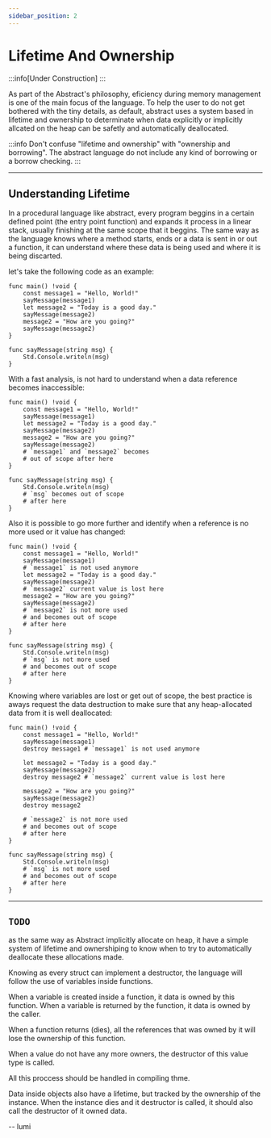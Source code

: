 ```yaml
---
sidebar_position: 2
---
```


# Lifetime And Ownership

:::info[Under Construction]
:::

As part of the Abstract's philosophy, eficiency during memory management is one
of the main focus of the language. To help the user to do not get bothered with
the tiny details, as default, abstract uses a system based in lifetime and
ownership to determinate when data explicitly or implicitly allcated on the heap
can be safetly and automatically deallocated.

:::info
Don't confuse "lifetime and ownership" with "ownership and borrowing". The abstract
language do not include any kind of borrowing or a borrow checking.
:::

---
## Understanding Lifetime

In a procedural language like abstract, every program beggins in a certain defined
point (the entry point function) and expands it process in a linear stack, usually
finishing at the same scope that it beggins. The same way as the language knows
where a method starts, ends or a data is sent in or out a function, it can understand
where these data is being used and where it is being discarted.

let's take the following code as an example:
```abs
func main() !void {
    const message1 = "Hello, World!"
    sayMessage(message1)
    let message2 = "Today is a good day."
    sayMessage(message2)
    message2 = "How are you going?"
    sayMessage(message2)
}

func sayMessage(string msg) {
    Std.Console.writeln(msg)
}
```

With a fast analysis, is not hard to understand when a data reference becomes
inaccessible:

```abs
func main() !void {
	const message1 = "Hello, World!"
	sayMessage(message1)
	let message2 = "Today is a good day."
	sayMessage(message2)
	message2 = "How are you going?"
	sayMessage(message2)
	# `message1` and `message2` becomes
	# out of scope after here
}

func sayMessage(string msg) {
	Std.Console.writeln(msg)
	# `msg` becomes out of scope
	# after here
}
```

Also it is possible to go more further and identify when a reference is no
more used or it value has changed:

```abs
func main() !void {
	const message1 = "Hello, World!"
	sayMessage(message1)
	# `message1` is not used anymore
	let message2 = "Today is a good day."
	sayMessage(message2)
	# `message2` current value is lost here
	message2 = "How are you going?"
	sayMessage(message2)
	# `message2` is not more used
	# and becomes out of scope
	# after here
}

func sayMessage(string msg) {
	Std.Console.writeln(msg)
	# `msg` is not more used
	# and becomes out of scope
	# after here
}
```

Knowing where variables are lost or get out of scope,
the best practice is aways request the data destruction
to make sure that any heap-allocated data from it is
well deallocated:

```abs
func main() !void {
	const message1 = "Hello, World!"
	sayMessage(message1)
	destroy message1 # `message1` is not used anymore

	let message2 = "Today is a good day."
	sayMessage(message2)
	destroy message2 # `message2` current value is lost here

	message2 = "How are you going?"
	sayMessage(message2)
	destroy message2

	# `message2` is not more used
	# and becomes out of scope
	# after here
}

func sayMessage(string msg) {
	Std.Console.writeln(msg)
    # `msg` is not more used
	# and becomes out of scope
	# after here
}
```

---
## `TODO`

as the same way as Abstract implicitly allocate on heap,
it have a simple system of lifetime and ownershiping to know
when to try to automatically deallocate these allocations made.

Knowing as every struct can implement a destructor, the language
will follow the use of variables inside functions.

When a variable is created inside a function, it data is owned by this function.
When a variable is returned by the function, it data is owned by the caller.

When a function returns (dies), all the references that was owned by it will
lose the ownership of this function.

When a value do not have any more owners, the destructor of this value type
is called.

All this proccess should be handled in compiling thme.

Data inside objects also have a lifetime, but tracked by the ownership of
the instance. When the instance dies and it destructor is called, it should
also call the destructor of it owned data.

-- lumi
